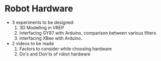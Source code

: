 # Robot Hardware
- 3 experiments to be designed.
  1. 3D Modelling in VREP
  2. Interfacing GY87 with Arduino, comparison between various filters
  3. Interfacing XBee with Arduino.
 - 2 videos to be made
    1. Factors to consider while choosing hardware
    2. Do's and Don'ts of robot hardware
